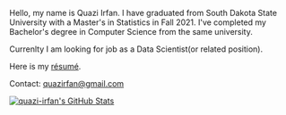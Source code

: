 Hello, my name is Quazi Irfan. I have graduated from South Dakota State University with a Master's in Statistics in Fall 2021. I've completed my Bachelor's degree in Computer Science from the same university.

Currenlty I am looking for job as a Data Scientist(or related position). 

Here is my [résumé](https://github.com/quazi-irfan/quazi-irfan/blob/main/resume.pdf).

Contact: quazirfan@gmail.com

[![quazi-irfan's GitHub Stats](https://github-readme-stats.vercel.app/api?username=quazi-irfan&show_icons=true&hide_rank=true&disable_animations=true)](https://github.com/quazi-irfan)
